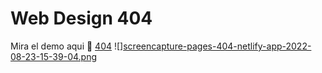 # Web Design 404
Mira el demo aqui 🎉 [404](http://https://pages-404.netlify.app/ "404")
![][screencapture-pages-404-netlify-app-2022-08-23-15-39-04.png](https://i.postimg.cc/SK6JgSvx/screencapture-pages-404-netlify-app-2022-08-23-15-39-04.png)
